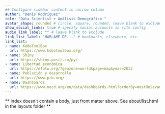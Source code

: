 ```yaml
---
## Configure sidebar content in narrow column
author: "Denis Rodríguez"
role: "Data Scientist + Análisis Demográfico "
avatar_shape: rounded # circle, square, rounded, leave blank to exclude
show_social_links: true # specify social accounts in site config
audio_link_label: "" # leave blank to exclude
link_list_label: "HABLAME DE..." # bookmarks, elsewhere, etc.
link_list:
- name: KoBoToolBox
  url: https://www.kobotoolbox.org/
- name: Shiny
  url: https://shiny.posit.co/py/
- name: Libertad económica
  url: https://efotw.org/?geozone=world&page=map&year=2022
- name: Población y desarrollo
  url: https://www.prb.org/  
- name: Dashboards
  url: https://www.oecd.org/en/data/dashboards.html?orderBy=mostRelevant&page=0
---
```


** index doesn't contain a body, just front matter above.
See about/list.html in the layouts folder **